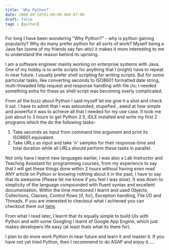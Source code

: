 ```yaml
---
title: 'Why Python?'
date: 2008-09-10T01:09:00.000-07:00
draft: false
tags : [python]
---
```


For long I have been wondering "Why Python?" - why is python gaining popularity? Why do many prefer python for all sorts of work? Myself being a Java fan (some of my friends say fan-atic) it makes it more interesting to me to understand the reason behind its uprising.  
  
I am a software engineer mainly working on enterprise systems with Java. One of my hobby is to write scripts for anything that I (might) have to repeat in near future. I usually prefer shell scripting for writing scripts. But for some particular tasks, like converting seconds to ISO8601 formatted date string, multi-threaded http request and response handling with file i/o; I needed something extra for these as shell script was becoming overly complicated.  
  
From all the buzz about Python I said myself let me give it a shot and check it out. I have to admit that I was astounded, stupefied , awed at how simple and powerful it was to achieve all that I needed for my use case. It took me just about to 3 hours to get Python 2.5, IDLE installed and write my first 2 programs which the do the following tasks-  

1.  Take seconds as input from command line argument and print its ISO8601 equivalent.
2.  Take URLs as input and take 'n' samples for their response-time and total duration while all URLs should perform these tasks in parallel.

Not only have I learnt new languages earlier, I was also a Lab Instructor and Teaching Assistant for programming courses, from my experience to say that I will get these things done within 2 hours without having even read ANY article on Python or knowing nothing about it in the past, I have to say that its awesome (Please let me know if you feel I was slow). It was down to simplicity of the language compounded with fluent syntax and excellent documentation. Within the time mentioned I learnt and used Objects, Collections, Classes, Control flows (if, for), Exception handling, File I/O and Threads. If you are interested to checkout what I achieved you can checkout them out [here](http://repo.or.cz/w/git-modules-bs.git?a=tree;f=python;hb=HEAD).  
  
From what I read later, I learnt that its equally simple to build UIs with Python and with some Googling I learnt of Google App Engine, which just makes developers life easy (at least thats what its there for).  
  
I plan to do more work Python in near future and learn it and master it. If you have not yet tried Python, then I recommend to do ASAP and enjoy it.....
